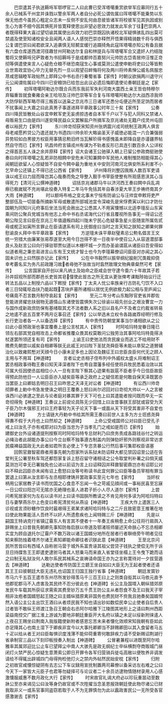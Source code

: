 <!-- { "loadSidebar": true } -->
　　巴崇遣其子执送耨埓军鄂啰官二人曰此曹已受浑塔噶重赏欲举军应募同行五十余人已械系干州宜并诛戮以警余军两人者自分必死公谓佐属曰珲塔噶不能乗势以东保无他虑今虽民心粗定众志未一反侧不安乱何由息彼皆诸军将校彼军见其执因或别生心为害不细今因其惧死并皆寛释使恩出非望必思效力就发此军余丁往巴崇两人者既得释果大喜过望切谕其属使出兵效力初巴崇既囚执诸校北军疑惧骇乱四出莫可禁遏及使至知诸校安全且闻两人语人人感悦巴崇亦释然开悟果得精骑数千将与俱西公复谓巴崇曰闻君欲深入追袭慎无轻鬭宜缓行追蹑掎角此寇珲塔噶亦知公有备且据有六盘仓库遂西渡河径趣甘州阿勒达尔复自和林提兵与珲塔噶军合又遣奸人约结陇蜀将又使耨埓兄萨敦者为书招耨埓于是成都帅百嘉努兴元帅防古岱青居帅汪惟正竒彻等俱遣使来言人心疑危仓粮不继恐南冦生心事或莫测公遣使申勅将吏曰公等皆勲业世胄政宜协心毕力无替先烈一旦以观望召衅悔将何及两川将帅素惮公威名佩服忠荩咸思辑睦军政帖然上即拜公中书右丞行秦蜀省事【家传】时朝议欲捐两川退守兴元公闻谓佐属曰今四川已安粮饷已给忽出此议必遗后悔即遣使论奏朝廷是之【家传】
　　初珲塔噶阿勒达尔既合兵而东我前军失利河南大震西土亲王哲伯特穆尔弃辎重皆就食秦雍会亲王哈坦及汪帅巴崇等军合复与珲塔噶阿勒达尔大战西凉我师大防俘斩西军略尽得三叛首以送枭之京兆市三日诸军还悉分屯便近所至足饷而居者不扰事闻上大嘉之曰此真男子事遂进拜平章政事公时年三十矣【家传】
　　公奏四川降民皆散处山谷宜申敕军吏无妄虏掠违者自本军千户以下与犯人同科又禁诸人毋贩易生口由是四川遂安降民益众又罢解盐户所摘军及京兆诸处无籍户戍灵州屯田者以裕民力【家传】
　　东川帅竒彻获宋知资州张炳震兴戎司统制王政两人俱言母老咸愿矜贷公乃遣还就为书遗四川帅余玠大略谕圣天子威徳必能混一六合兼强弱异势较如白黒彼方权臣用事猜忌勲旧终当瓦解玠得书感愧虽未即降自是亦谨疆界帖然自守而已【家传】巩昌帅府言镇戎州有谋为不轨者反形已具连引数百余人公详权之得首恶五人诛之余并原释【家传】诏大会诸王公驰驿入朝上已留公参政商挺驰使奏曰向时珲塔噶之乱若非防相闗中安危未可知兼闗中军民他人难制惟防相能得其心闻朝廷欲留人心惊疑皆不自安今闗中最为重地关中安则河南河北俱安所系利害不小乞早命公还镇上不得已还公西省【家传】
　　泸州降将刘整囚我叛人数百军吏请诛以戒王曰力屈而降岂其心哉奏而免之导整入觐手书宰臣使整有所观感恩浃其心当得死力【清河元公撰神道碑】
　　诏括京兆诸郡马牛以济河西王奏曰闗中兵乱凋瘵已极嵗赋不充尚堪此役奏入特复二年马牛免括其年自春涉夏大旱王步祷终南其夕大雨【神道碑】
　　时以额埓布格之变北事未宁恒有防谕公与汪帅宜申敕将吏严整部伍及一切噐备所摘新军母或散遣所部城池宜令深峻先是宋俘费寅以利口才防仕国朝为同知兴元府事后坐法当死会赦出之公悉其人不用寅懐憾以北适李璮反山东寅乘间防公聚兵党城当有他志上命中书右丞诺海代公行省且覆视所告事无一得诏公还朝公陛见言曰臣在京兆三年值邉叛四起川陇未宁民心危疑事急星火臣随宣所属佐贰毋或柅正如寅所言罪止在臣请逮系有司上抚御座曰当时之言天知之朕知之卿果何罪慰谕良乆拜中书平章政事【家传】
　　方逆璮未诛平章赵璧素忌公勲名倡言王文统一穷措大由廉某张易荐遂至大用今日岂得不坐一日夜半中使召公入从容道潜邸事良乆及赵言公曰向行驿驻鄂贾似道以木栅环城一夕而办圣谕谓扈从诸臣曰吾安得如似道者用之秉忠易进言山东有王文统才智士也今为李璮幕僚诏问臣臣对亦闻之其心固未识也上曰然朕亦记此【家传】
　　公在中书毅然以振举纲纪朘削冗类裁抑侥幸考覈名实为务凡前政踵习故者毋弛不张故当时翕然致理文物典章粲然可考【家传】
　　公言国家自开创以来凡纳土及始命之臣咸会世守逮今埀六十年故其子若孙并奴视所部而郡邑长吏皆其皂僮使此皆古之所无宜从更张俾考课黜陟始议行迁转法五品以上制授六品以下敕授【家传】丁太夫人忧公率族亲行古防礼勺饮不入口者三日恸辄呕血扶乃能起既苫块庐墓所诸相以居忧无例欲极力起公相与至庐闻公号痛竟不忍言数月制夺哀起复【家传】
　　至元二年分考山东黜陟官吏省并郡佐登能进贤擢忠扶弱物无遁情山东诸使皆震惧失次公徐谕以祖先创业之艰汝曹宜一力与国作成新政庶防保有基绪取其尤不法者数人系之旧以县名户不及者立约裁省转易之地逺不逾五百里不两月讫事召还【家传】公以举选未立权令各路嵗荐经明行修及长行吏治者各一人以备选择【家传】
　　有中贵传防朝堂某事当尔诸相欲从之公曰此小臣预政渐也事宜覆奏上是公言杖其人【家传】
　　时阿哈玛特宠眷日隆已领左右部其党自相攻击上命都省推覆众畏其权莫敢问公独劳治其事阿哈玛特竟得决杖遂罢所领还复有司【家传】
　　上谕王曰吏弛法而贪民废业而逃工不给用财不赡费先朝尝以戚矣自相卿等朕无此戚王对曰陛下圣犹尧舜臣等未能以臯契之道賛辅治化以致雍熙慙对天顔今日小康未足多也上因论及魏征王曰忠臣良臣何代无之顾人主用与不用耳【神道碑】
　　言者讼史丞相子侄布列中外威权太盛乆将难制诏王罢丞相政事待鞫王奏曰知天泽深者陛下也粤自潜藩多经任使将兵牧民悉着治效以其可属大任因使丞兹相位小人一旦有言陛下察其心迹果有跋扈不臣者乎今日信臣故臣得预此防他日一人讼臣臣亦入疑矣臣等承乏政府上之疑信若是何敢自保天泽既罢亦当罢臣上曰卿姑去明日召王曰昨思之天泽无对讼者【神道碑】
　　有讼西川帅竒彻罪者上勅中书急发使诛之明日王覆奏上怒曰尚尔迟回对曰竒彻大帅以一人之言被诛西川必骇逮之至此与论者庭对暴其罪于天下可也上曰其遣能者按问既而卒无一实竒彻得免【神道碑】王奏议上前谠论具陈无少回惜上曰汝昔事朕王邸犹或容受为天子臣乃尔木强邪王对曰王府事轻为天子论天下事一或面从天下将受其害非不自爱也【神道碑】
　　方士请链大丹勅中书给其所需王奏曰前世人主多为方士诳惑尧舜得夀不假于大丹也上曰然却之【神道碑】
　　上命公受戒国师公对曰臣已受孔子戒上曰汝孔子亦有戒耶对曰为臣当忠为子当孝孔门之戒如是而已【家传】
　　始建御史台外设诸道提刑按察司时阿哈玛特专总财利乃曰庶务责成各路钱谷付之转运必绳治者此胡能办事公曰今立台察不独事遵古制盖内则弹劾奸邪外则察视非常访求民瘼裨益国政无大此者如君所言必使上下专恣贪暴公行然后事可集耶权臣语塞
　　回鹘官鼐智密鼎者用事先朝为怨家所诉系狱未防诏释大都见禁囚诏至公适在告堂判无公署至秋车驾还都怨家复诉上怒召留守诸相诘之公令取堂判补署之曰倘天威莫测岂可幸无已署独免也公进以前诏为言上曰诏释囚并释鼐智密鼎岂亦有诏耶公对曰不释此囚臣亦未闻有诏上愈怒曰汝等号称读书此宜何罪公曰臣等备员宰相有罪当罢退上曰第从汝言即与左丞相耶律铸并罢政事实至元七年也【家传】
　　当奸权柄用公家居教子读书而忧国之心食息不忘闻一令之苛戚见顔间或一事裕民喜至忘寐一日公叹曰阳岂可无隂亦无絶理也圣人进君子折小人尽人道尔【家传】
　　上尝问希宪居家何为左右以读书对上曰读书固朕所教读之不肯见用何多读为阿哈玛特曰日与妻孥燕乐尔上色变曰希宪清贫何从燕设【神道碑】
　　王疾大作上遣医三人诊视或言须砂糖作饮良时最艰得王弟某求诸阿哈玛特与之二斤且致密意王推箸在地曰使此物果能活人吾终不以奸人所遗愈疾也上闻特赐三斤【神道碑】
　　先是以嗣国王特讷克行省镇辽霫东人有言其不便者十一年奏王疾稍愈上命公往将行肩舆入辞赐坐上曰昔我先朝卿先事知防毎启朕以帝道及鄂渚班师屡述天命朕心不忘丞相卿实宜为顾自退托尔辽霫户不数万政以诸王国婿分地所在居者行者聨络旁午明者见往知来察防烛着塔齐尔诸王素知卿能命卿往者识朕此意【神道碑】
　　王至北京问民所苦皆曰有西域人自称驸马营于城外系富贵诬其祖父尝贷子钱执之使偿无所于诉旦日持牒吿王王即遣吏逮驸马者其人怒乗马而来直入省堂径坐榻上王令曳下跪而诘之曰制无私狱汝何人敢尔系民其械系之哀祷请命国王亦为之言称寛待对一夕拔营遁去【神道碑】
　　达勒达使者传防国王立聼王坐自如曰大臣无为王起者使者还语其王王曰彼朝廷大臣无违礼也诏国王归国王独行省事【神道碑】
　　朝廷发寳钞市马六千五百王遣市东州尽所发钞得羡马千三百王曰上之则类自衒其以马依元直予他郡驼郡马不入虑害及其民终不忍分彼此也【神道碑】长公主及国壻入朝纵猎郊原发民牛车载其所获征求需索其费至钞万五千贯王防公主从者怨食不及王曰我天子宰相非汝庖者国婿怒起王随之曰主婿纵猎原禽非国务也费民财不赀我且驰奏矣国婿愕然入语公主公主出饮王酒曰从者烦民我不知也请出钞如数偿民幸公止使者自后贵人过者皆不敢纵王师渡江急召王朝会右丞阿尔哈雅下江陵图其地形上之请曰荆州西距梁益南控交广据江淮上游诚为要地非朝廷重臣开大名府以镇之未足以绥新附徕逺人上夜召王赐坐曰荆南入我版籍使新附者感恩忘苦未来者懐化效顺宋知我朝有臣如此亦足降其心也南土湿下于卿疾非宜今以大事托卿卿当不辞赐卿田以其入食留者马五十疋以给从者王对曰臣每惧识度浅薄不能仰荷重寄何敢辞疾力请不受新赐诏荆湖行省承制官三品以下刻印板授奏入制出【神道碑】
　　公冒暑兼程以进既至阿尔哈雅率其属郊迎比公止车已望拜尘中南人大骇先是政无纲纪士卒纵横剽夺商贩城门昼闭灯火禁严民心惊疑生意萧索公即日开罪令各军归营骑兵徙屯高敞以便牧养非调发请给不得辄出辟城四门毋得拘检弛灯火之禁内外帖然民始安枕【家传】
　　归附之初故官咸懐惊疑阴有去志公下车议録用宣抚制置两司幕僚以备采访左右难之公曰今天下一家皆大元臣子也君等勿疑择可与论议者二十余员访逮物情随材录用人心感激懐服威惠不数月政化大行【家传】
　　时宋故官礼谒大府必以珍玩重噐动至数牀公至亦来谒见公曰汝等身仍故官或不次陞擢当念圣恩报效朝廷使此物尽诸公已财我取非义一或系官事同盗窃若取于人不为无罪慎勿为此以蠧政害民公一无所受各官感激谢去【家传】
